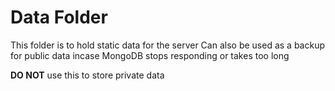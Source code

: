 # Data Folder

This folder is to hold static data for the server
Can also be used as a backup for public data incase MongoDB stops responding or takes too long

**DO NOT** use this to store private data
